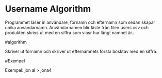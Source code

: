 # Username Algorithm


Programmet läser in användare, förnamn och efternamn som sedan skapar unika användarnamn. Användarnamen
blir läste från filen users.csv och produkten skrivs ut med en siffra som viasr hur långt namnet är..

#algorithm

Skriver ut förnamn och skriver ut efternamnets första bosktav med en siffra.

#Exempel

Exempel: jon al > jona4

